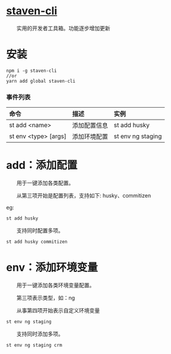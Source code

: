 # [staven-cli](https://github.com/staven630/staven-cli)
&emsp;&emsp;实用的开发者工具箱。功能逐步增加更新

# 安装
```
npm i -g staven-cli
//or
yarn add global staven-cli
```

### 事件列表
| 命令                   | 描述         | 实例              |
| :--------------------- | :----------- | :---------------- |
| st add \<name\>        | 添加配置信息 | st add husky      |
| st env \<type\> [args] | 添加环境配置 | st env ng staging |


# add：添加配置

&emsp;&emsp;用于一键添加各类配置。

&emsp;&emsp;从第三项开始是配置列表，支持如下: husky、commitizen

eg:
```bash
st add husky 
```
&emsp;&emsp;支持同时配置多项。
```bash
st add husky commitizen
```


# env：添加环境变量
&emsp;&emsp;用于一键添加各类环境变量配置。

&emsp;&emsp;第三项表示类型，如：ng

&emsp;&emsp;从事第四项开始表示自定义环境变量

```bash
st env ng staging  
```

&emsp;&emsp;支持同时添加多项。
```bash
st env ng staging crm 
```
